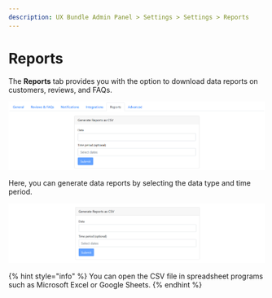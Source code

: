 ```yaml
---
description: UX Bundle Admin Panel > Settings > Settings > Reports
---
```


# Reports

The **Reports** tab provides you with the option to download data reports on customers, reviews, and FAQs.

![Reports](<../../../../../.gitbook/assets/image (3177).png>)

Here, you can generate data reports by selecting the data type and time period.&#x20;

![Generate Reports](<../../../../../.gitbook/assets/image (547).png>)

{% hint style="info" %}
You can open the CSV file in spreadsheet programs such as Microsoft Excel or Google Sheets.
{% endhint %}
